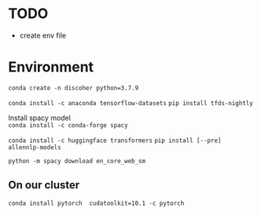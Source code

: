 # TODO
* create env file

# Environment
`conda create -n discoher python=3.7.9`

`conda install -c anaconda tensorflow-datasets`
`pip install tfds-nightly`

Install spacy model   
`conda install -c conda-forge spacy`


`conda install -c huggingface transformers`
`pip install [--pre] allennlp-models`

`python -m spacy download en_core_web_sm`

## On our cluster
`conda install pytorch  cudatoolkit=10.1 -c pytorch`
